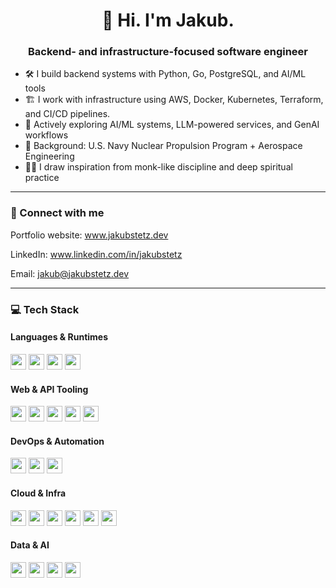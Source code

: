<h1 align="center">👋 Hi. I'm Jakub.
<h3 align="center">Backend- and infrastructure-focused software engineer</h3>

- 🛠 I build backend systems with Python, Go, PostgreSQL, and AI/ML tools
- 🏗️ I work with infrastructure using AWS, Docker, Kubernetes, Terraform, and CI/CD pipelines.
- 🤖 Actively exploring AI/ML systems, LLM-powered services, and GenAI workflows
- 🧠 Background: U.S. Navy Nuclear Propulsion Program + Aerospace Engineering
- 🧘‍♂️ I draw inspiration from monk-like discipline and deep spiritual practice

---

### 🤝 Connect with me

Portfolio website: www.jakubstetz.dev

LinkedIn: www.linkedin.com/in/jakubstetz

Email: jakub@jakubstetz.dev

---

### 💻 Tech Stack

#### Languages & Runtimes
<code><img height="25" src="https://img.shields.io/badge/Python-3776AB?style=for-the-badge&logo=python&logoColor=white"/></code>
<code><img height="25" src="https://img.shields.io/badge/Go-00ADD8?style=for-the-badge&logo=go&logoColor=white"/></code>
<code><img height="25" src="https://img.shields.io/badge/Node.js-339933?style=for-the-badge&logo=nodedotjs&logoColor=white"/></code>
<code><img height="25" src="https://img.shields.io/badge/Bash-121011?style=for-the-badge&logo=gnubash&logoColor=white"/></code>

#### Web & API Tooling
<code><img height="25" src="https://img.shields.io/badge/FastAPI-005571?style=for-the-badge&logo=fastapi&logoColor=white"/></code>
<code><img height="25" src="https://img.shields.io/badge/Express.js-000000?style=for-the-badge&logo=express&logoColor=white"/></code>
<code><img height="25" src="https://img.shields.io/badge/Swagger-85EA2D?style=for-the-badge&logo=swagger&logoColor=black"/></code>
<code><img height="25" src="https://img.shields.io/badge/NGINX-009639?style=for-the-badge&logo=nginx&logoColor=white"/></code>
<code><img height="25" src="https://img.shields.io/badge/Postman-FF6C37?style=for-the-badge&logo=postman&logoColor=white"/></code>

#### DevOps & Automation
<code><img height="25" src="https://img.shields.io/badge/Git-F05032?style=for-the-badge&logo=git&logoColor=white"/></code>
<code><img height="25" src="https://img.shields.io/badge/GitHub_Actions-2088FF?style=for-the-badge&logo=githubactions&logoColor=white"/></code>
<code><img height="25" src="https://img.shields.io/badge/Docker-2496ED?style=for-the-badge&logo=docker&logoColor=white"/></code>

#### Cloud & Infra
<code><img height="25" src="https://img.shields.io/badge/AWS_EC2-FF9900?style=for-the-badge&logo=amazonaws&logoColor=white"/></code>
<code><img height="25" src="https://img.shields.io/badge/AWS_RDS-527FFF?style=for-the-badge&logo=amazonaws&logoColor=white"/></code>
<code><img height="25" src="https://img.shields.io/badge/AWS_Amplify-FF3E00?style=for-the-badge&logo=awsamplify&logoColor=white"/></code>
<code><img height="25" src="https://img.shields.io/badge/Cloudflare-F38020?style=for-the-badge&logo=cloudflare&logoColor=white"/></code>
<code><img height="25" src="https://img.shields.io/badge/Kubernetes-326CE5?style=for-the-badge&logo=kubernetes&logoColor=white"/></code>
<code><img height="25" src="https://img.shields.io/badge/Terraform-7B42BC?style=for-the-badge&logo=terraform&logoColor=white"/></code>

#### Data & AI
<code><img height="25" src="https://img.shields.io/badge/PostgreSQL-4169E1?style=for-the-badge&logo=postgresql&logoColor=white"/></code>
<code><img height="25" src="https://img.shields.io/badge/Hugging_Face-FCC624?style=for-the-badge&logo=huggingface&logoColor=black"/></code>
<code><img height="25" src="https://img.shields.io/badge/PyTorch-EE4C2C?style=for-the-badge&logo=pytorch&logoColor=white"/></code>
<code><img height="25" src="https://img.shields.io/badge/NumPy-013243?style=for-the-badge&logo=numpy&logoColor=white"/></code>
